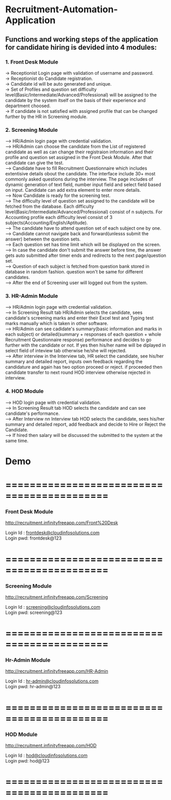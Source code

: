 # Recruitment-Automation-Application
  
    
## Functions and working steps of the application for candidate hiring is devided into 4 modules:
### 1. Front Desk Module  
-> Receptionist Login page with validation of username and password.  
-> Receptionist do Candidate registration.  
-> Candidate id will be auto generated and unique.  
-> Set of Profiles and question set difficulty level(Basic/Intermediate/Advanced/Professional) will be assigned to the candidate by the system itself on the basis of their experience and department choosed.  
-> If candidate is not satisfied with assigned profile that can be changed further by the HR in Screening module.  
  
### 2. Screening Module  
--> HR/Admin login page with credential validation.   
--> HR/Admin can choose the candidate from the List of registered candidate as well as can change their registraion information and their profile and question set assigned in the Front Desk Module. After that candidate can give the test.  
--> Candidate have to fill Recruitment Questionnaire which includes extentisive details obout the candidate. The interface include 30+ most commonly asked questions during the interview. The page includes of dynamic generation of text field, number input field and select field based on input. Candidate can add extra element to enter more details.  
--> Now Candidate is ready for the screening test.  
--> The difficulty level of question set assigned to the candidate will be fetched from the database. Each difficulty level(Basic/Intermediate/Advanced/Professional) consist of n subjects. For Accounting profile each difficulty level consist of 3 subjects(Accounting/English/Aptitude).  
--> The candidate have to attend question set of each subject one by one.   
--> Candidate cannot navigate back and forward(unlesss submit the answer) between the question sets.  
--> Each question set has time limit which will be displayed on the screen.  
--> In case the candidate don't submit the answer before time, the answer gets auto submitted after timer ends and redirects to the next page/question set.  
--> Question of each subject is fetched from question bank stored in database in random fashion. question won't be same for different candidates.  
--> After the end of Screening user will logged out from the system.  
  
### 3. HR-Admin Module  
--> HR/Admin login page with credential validation.  
--> In Screening Result tab HR/Admin selects the candidate, sees candidate's screening marks and enter their Excel test and Typing test marks manually which is taken in other software.  
--> HR/Admin can see cadidate's summary(basic information and marks in each subject) or detailed(summary + responses of each question + whole Recruitment Questionnaire response)  performance and decides to go further with the candidate or not. If yes then his/her name will be diplayed in select field of inteview tab otherwise he/she will rejected.  
--> After interview in the Interview tab, HR select the candidate, see his/her summary and detailed report, inputs own feedback regarding the candidature and again has two option proceed or reject. if proceeded then candidate transfer to next round HOD interview otherwise rejected in interview.  
  
### 4. HOD Module  
--> HOD login page with credential validation.  
--> In Screening Result tab HOD selects the candidate and can see candidate's performance.  
--> After Interview nn Interview tab HOD selects the candidate, sees his/her summary and detailed report, add feedback and decide to Hire or Reject the Candidate.  
--> If hired then salary will be discussed the submitted to the system at the same time.
    





# Demo


# =========================================== 
### Front Desk Module

http://recruitment.infinityfreeapp.com/Front%20Desk

Login Id : frontdesk@cloudinfosolutions.com      
Login pwd: frontdesk@123

# ===========================================    
 
### Screening Module

http://recruitment.infinityfreeapp.com/Screening

Login Id : screening@cloudinfosolutions.com      
Login pwd: screening@123


# ===========================================     
### Hr-Admin Module

http://recruitment.infinityfreeapp.com/HR-Admin

Login Id : hr-admin@cloudinfosolutions.com    
Login pwd: hr-admin@123


# ===========================================    
 
### HOD Module

http://recruitment.infinityfreeapp.com/HOD

Login Id : hod@cloudinfosolutions.com     
Login pwd: hod@123

# ===========================================    
  

